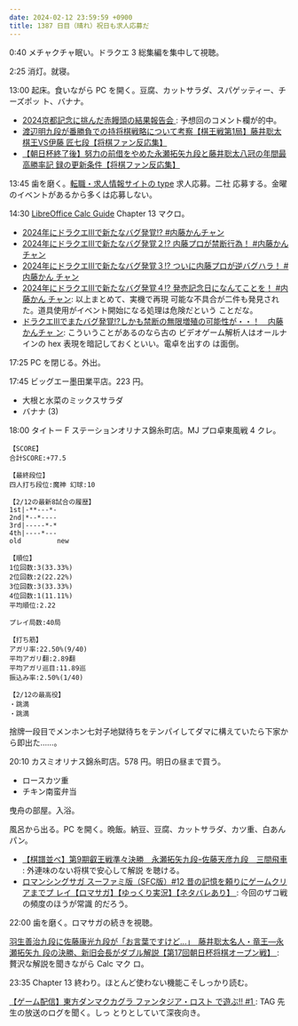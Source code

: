 ```yaml
---
date: 2024-02-12 23:59:59 +0900
title: 1387 日目（晴れ）祝日も求人応募だ
---
```


0:40 メチャクチャ眠い。ドラクエ 3 総集編を集中して視聴。

2:25 消灯。就寝。

13:00 起床。食いながら PC を開く。豆腐、カットサラダ、スパゲッティー、チーズポッ
ト、バナナ。

* [2024京都記念に挑んだ赤饅頭の結果報告会
  ](https://www.youtube.com/watch?v=DDaDrYwaR4s): 予想回のコメント欄が的中。
* [渡辺明九段が番勝負での持将棋戦略について考察【棋王戦第1局】藤井聡太棋王VS伊藤
  匠七段【将棋ファン反応集】](https://www.youtube.com/watch?v=r5EX0rfqYNg)
* [【朝日杯終了後】努力の前借をやめた永瀬拓矢九段と藤井聡太八冠の年間最高勝率記
  録の更新条件【将棋ファン反応集】](https://www.youtube.com/watch?v=6z2Y_8C8vBM)

13:45 歯を磨く。[転職・求人情報サイトの type](https://type.jp/) 求人応募。二社
応募する。金曜のイベントがあるから多くは応募しない。

14:30 [LibreOffice Calc Guide] Chapter 13 マクロ。

* [2024年にドラクエⅢで新たなバグ発覚!? #内藤かんチャン
  ](https://www.youtube.com/watch?v=42rj0jKMkjI)
* [2024年にドラクエⅢで新たなバグ発覚２!? 内藤プロが禁断行為！ #内藤かんチャン
  ](https://www.youtube.com/watch?v=1jRoQ_4GTbk)
* [2024年にドラクエⅢで新たなバグ発覚３!? ついに内藤プロが逆バグハラ！ #内藤かん
  チャン](https://www.youtube.com/watch?v=WXc-2NMfMzM)
* [2024年にドラクエⅢで新たなバグ発覚４!? 発売記念日になんてことを！ #内藤かん
  チャン](https://www.youtube.com/watch?v=MqDHiXnvSHQ): 以上まとめて、実機で再現
  可能な不具合が二件も発見された。道具使用がイベント開始になる処理は危険だという
  ことだな。
* [ドラクエⅢでまたバグ発覚!?しかも禁断の無限増殖の可能性が・・！　内藤かんチャ
  ン](https://www.youtube.com/watch?v=xH3VvPCygMk): こういうことがあるのなら古の
  ビデオゲーム解析人はオールナインの hex 表現を暗記しておくといい。電卓を出すの
  は面倒。

17:25 PC を閉じる。外出。

17:45 ビッグエー墨田業平店。223 円。

* 大根と水菜のミックスサラダ
* バナナ (3)

18:00 タイトー F ステーションオリナス錦糸町店。MJ プロ卓東風戦 4 クレ。

```text
【SCORE】
合計SCORE:+77.5

【最終段位】
四人打ち段位:魔神 幻球:10

【2/12の最新8試合の履歴】
1st|-**---*-
2nd|*--*----
3rd|-----*-*
4th|----*---
old         new

【順位】
1位回数:3(33.33%)
2位回数:2(22.22%)
3位回数:3(33.33%)
4位回数:1(11.11%)
平均順位:2.22

プレイ局数:40局

【打ち筋】
アガリ率:22.50%(9/40)
平均アガリ翻:2.89翻
平均アガリ巡目:11.89巡
振込み率:2.50%(1/40)

【2/12の最高役】
・跳満
・跳満
```

捨牌一段目でメンホン七対子地獄待ちをテンパイしてダマに構えていたら下家から即出た……。

20:10 カスミオリナス錦糸町店。578 円。明日の昼まで買う。

* ロースカツ重
* チキン南蛮弁当

曳舟の部屋。入浴。

風呂から出る。PC を開く。晩飯。納豆、豆腐、カットサラダ、カツ重、白あんパン。

* [【棋譜並べ】第9期叡王戦準々決勝　永瀬拓矢九段ｰ佐藤天彦九段　三間飛車
  ](https://www.youtube.com/watch?v=sS8Ood7cRlY): 外連味のない将棋で安心して解説
  を聴ける。
* [ロマンシングサガ スーファミ版（SFC版）#12 昔の記憶を頼りにゲームクリアまでプ
  レイ【ロマサガ】【ゆっくり実況】【ネタバレあり】
  ](https://www.youtube.com/watch?v=d_AS3qj0OBk): 今回のザコ戦の頻度のほうが常識
  的だろう。

22:00 歯を磨く。ロマサガの続きを視聴。

[羽生善治九段に佐藤康光九段が「お言葉ですけど…」　藤井聡太名人・竜王―永瀬拓矢九
段の決勝、新旧会長がダブル解説【第17回朝日杯将棋オープン戦】
](https://www.youtube.com/watch?v=qTOa-bKJqfQ): 贅沢な解説を聞きながら Calc マク
ロ。

23:35 Chapter 13 終わり。ほとんど使わない機能こそしっかり読む。

[【ゲーム配信】東方ダンマクカグラ ファンタジア・ロスト で遊ぶ!! #1
](https://www.youtube.com/watch?v=UBz73Xr3SJU): TAG 先生の放送のログを聞く。しっ
とりとしていて深夜向き。

[LibreOffice Calc Guide]: https://documentation.libreoffice.org/en/english-documentation/calc/
